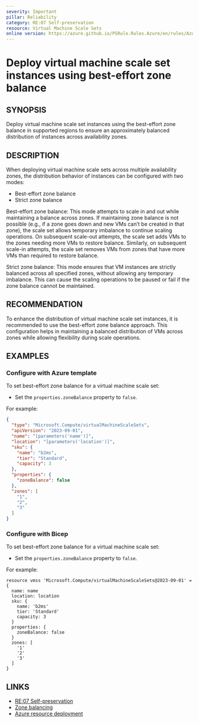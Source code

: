 ```yaml
---
severity: Important
pillar: Reliability
category: RE:07 Self-preservation
resource: Virtual Machine Scale Sets
online version: https://azure.github.io/PSRule.Rules.Azure/en/rules/Azure.VMSS.ZoneBalance/
---
```


# Deploy virtual machine scale set instances using best-effort zone balance

## SYNOPSIS

Deploy virtual machine scale set instances using the best-effort zone balance in supported regions to ensure an approximately balanced distribution of instances across availability zones.

## DESCRIPTION

When deploying virtual machine scale sets across multiple availability zones, the distribution behavior of instances can be configured with two modes:

- Best-effort zone balance
- Strict zone balance

Best-effort zone balance: This mode attempts to scale in and out while maintaining a balance across zones. If maintaining zone balance is not possible (e.g., if a zone goes down and new VMs can’t be created in that zone), the scale set allows temporary imbalance to continue scaling operations. On subsequent scale-out attempts, the scale set adds VMs to the zones needing more VMs to restore balance. Similarly, on subsequent scale-in attempts, the scale set removes VMs from zones that have more VMs than required to restore balance.

Strict zone balance: This mode ensures that VM instances are strictly balanced across all specified zones, without allowing any temporary imbalance. This can cause the scaling operations to be paused or fail if the zone balance cannot be maintained.

## RECOMMENDATION

To enhance the distribution of virtual machine scale set instances, it is recommended to use the best-effort zone balance approach. This configuration helps in maintaining a balanced distribution of VMs across zones while allowing flexibility during scale operations.

## EXAMPLES

### Configure with Azure template

To set best-effort zone balance for a virtual machine scale set:

- Set the `properties.zoneBalance` property to `false`.

For example:

```json
{
  "type": "Microsoft.Compute/virtualMachineScaleSets",
  "apiVersion": "2023-09-01",
  "name": "[parameters('name')]",
  "location": "[parameters('location')]",
  "sku": {
    "name": "b2ms",
    "tier": "Standard",
    "capacity": 3
  },
  "properties": {
    "zoneBalance": false
  },
  "zones": [
    "1",
    "2",
    "3"
  ]
}
```

### Configure with Bicep

To set best-effort zone balance for a virtual machine scale set:

- Set the `properties.zoneBalance` property to `false`.

For example:

```bicep
resource vmss 'Microsoft.Compute/virtualMachineScaleSets@2023-09-01' = {
  name: name
  location: location
  sku: {
    name: 'b2ms'
    tier: 'Standard'
    capacity: 3
  }
  properties: {
    zoneBalance: false
  }
  zones: [
    '1'
    '2'
    '3'
  ]
}
```

## LINKS

- [RE:07 Self-preservation](https://learn.microsoft.com/azure/well-architected/reliability/self-preservation)
- [Zone balancing](https://learn.microsoft.com/en-us/azure/virtual-machine-scale-sets/virtual-machine-scale-sets-use-availability-zones#zone-balancing)
- [Azure resource deployment](https://learn.microsoft.com/azure/templates/microsoft.compute/virtualmachinescalesets)
